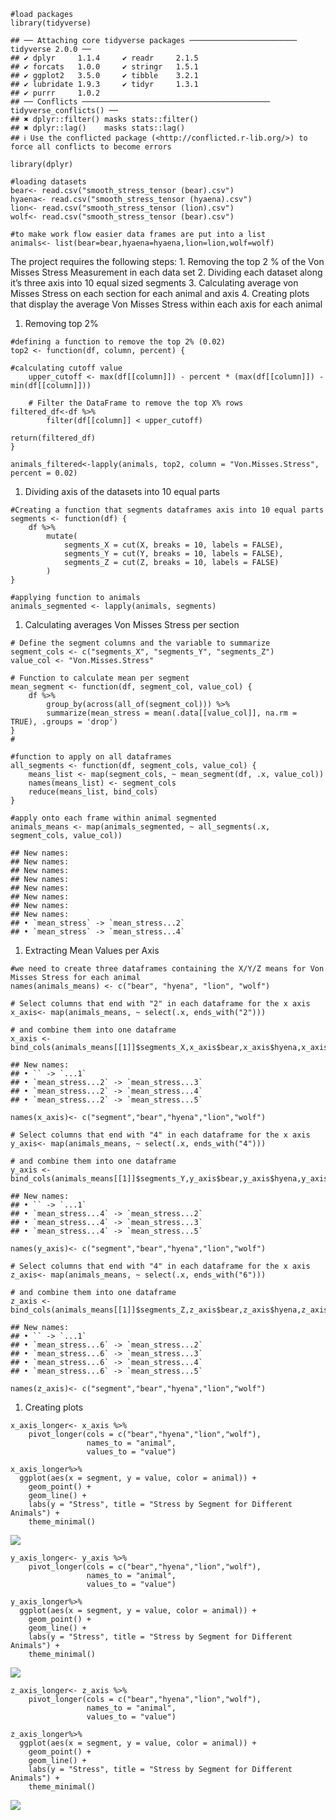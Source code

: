     #load packages
    library(tidyverse)

    ## ── Attaching core tidyverse packages ──────────────────────── tidyverse 2.0.0 ──
    ## ✔ dplyr     1.1.4     ✔ readr     2.1.5
    ## ✔ forcats   1.0.0     ✔ stringr   1.5.1
    ## ✔ ggplot2   3.5.0     ✔ tibble    3.2.1
    ## ✔ lubridate 1.9.3     ✔ tidyr     1.3.1
    ## ✔ purrr     1.0.2     
    ## ── Conflicts ────────────────────────────────────────── tidyverse_conflicts() ──
    ## ✖ dplyr::filter() masks stats::filter()
    ## ✖ dplyr::lag()    masks stats::lag()
    ## ℹ Use the conflicted package (<http://conflicted.r-lib.org/>) to force all conflicts to become errors

    library(dplyr)

    #loading datasets
    bear<- read.csv("smooth_stress_tensor (bear).csv")
    hyaena<- read.csv("smooth_stress_tensor (hyaena).csv")
    lion<- read.csv("smooth_stress_tensor (lion).csv")
    wolf<- read.csv("smooth_stress_tensor (bear).csv")

    #to make work flow easier data frames are put into a list
    animals<- list(bear=bear,hyaena=hyaena,lion=lion,wolf=wolf)

The project requires the following steps: 1. Removing the top 2 % of the
Von Misses Stress Measurement in each data set 2. Dividing each dataset
along it’s three axis into 10 equal sized segments 3. Calculating
average von Misses Stress on each section for each animal and axis 4.
Creating plots that display the average Von Misses Stress within each
axis for each animal

1.  Removing top 2%

<!-- -->

    #defining a function to remove the top 2% (0.02)
    top2 <- function(df, column, percent) {
      
    #calculating cutoff value 
        upper_cutoff <- max(df[[column]]) - percent * (max(df[[column]]) -min(df[[column]]))
        
        # Filter the DataFrame to remove the top X% rows
    filtered_df<-df %>%
            filter(df[[column]] < upper_cutoff)

    return(filtered_df)
    }

    animals_filtered<-lapply(animals, top2, column = "Von.Misses.Stress", percent = 0.02)

1.  Dividing axis of the datasets into 10 equal parts

<!-- -->

    #Creating a function that segments dataframes axis into 10 equal parts
    segments <- function(df) {
        df %>%
            mutate(
                segments_X = cut(X, breaks = 10, labels = FALSE),
                segments_Y = cut(Y, breaks = 10, labels = FALSE),
                segments_Z = cut(Z, breaks = 10, labels = FALSE)
            )
    }

    #applying function to animals 
    animals_segmented <- lapply(animals, segments)

1.  Calculating averages Von Misses Stress per section

<!-- -->

    # Define the segment columns and the variable to summarize
    segment_cols <- c("segments_X", "segments_Y", "segments_Z")
    value_col <- "Von.Misses.Stress"

    # Function to calculate mean per segment
    mean_segment <- function(df, segment_col, value_col) {
        df %>%
            group_by(across(all_of(segment_col))) %>%
            summarize(mean_stress = mean(.data[[value_col]], na.rm = TRUE), .groups = 'drop')
    }
    # 

    #function to apply on all dataframes
    all_segments <- function(df, segment_cols, value_col) {
        means_list <- map(segment_cols, ~ mean_segment(df, .x, value_col))
        names(means_list) <- segment_cols
        reduce(means_list, bind_cols)
    }

    #apply onto each frame within animal segmented
    animals_means <- map(animals_segmented, ~ all_segments(.x, segment_cols, value_col))

    ## New names:
    ## New names:
    ## New names:
    ## New names:
    ## New names:
    ## New names:
    ## New names:
    ## New names:
    ## • `mean_stress` -> `mean_stress...2`
    ## • `mean_stress` -> `mean_stress...4`

1.  Extracting Mean Values per Axis

<!-- -->

    #we need to create three dataframes containing the X/Y/Z means for Von Misses Stress for each animal
    names(animals_means) <- c("bear", "hyena", "lion", "wolf")

    # Select columns that end with "2" in each dataframe for the x axis
    x_axis<- map(animals_means, ~ select(.x, ends_with("2")))

    # and combine them into one dataframe
    x_axis <- bind_cols(animals_means[[1]]$segments_X,x_axis$bear,x_axis$hyena,x_axis$lion,x_axis$wolf)

    ## New names:
    ## • `` -> `...1`
    ## • `mean_stress...2` -> `mean_stress...3`
    ## • `mean_stress...2` -> `mean_stress...4`
    ## • `mean_stress...2` -> `mean_stress...5`

    names(x_axis)<- c("segment","bear","hyena","lion","wolf")

    # Select columns that end with "4" in each dataframe for the x axis
    y_axis<- map(animals_means, ~ select(.x, ends_with("4")))

    # and combine them into one dataframe
    y_axis <- bind_cols(animals_means[[1]]$segments_Y,y_axis$bear,y_axis$hyena,y_axis$lion,y_axis$wolf)

    ## New names:
    ## • `` -> `...1`
    ## • `mean_stress...4` -> `mean_stress...2`
    ## • `mean_stress...4` -> `mean_stress...3`
    ## • `mean_stress...4` -> `mean_stress...5`

    names(y_axis)<- c("segment","bear","hyena","lion","wolf")

    # Select columns that end with "4" in each dataframe for the x axis
    z_axis<- map(animals_means, ~ select(.x, ends_with("6")))

    # and combine them into one dataframe
    z_axis <- bind_cols(animals_means[[1]]$segments_Z,z_axis$bear,z_axis$hyena,z_axis$lion,z_axis$wolf)

    ## New names:
    ## • `` -> `...1`
    ## • `mean_stress...6` -> `mean_stress...2`
    ## • `mean_stress...6` -> `mean_stress...3`
    ## • `mean_stress...6` -> `mean_stress...4`
    ## • `mean_stress...6` -> `mean_stress...5`

    names(z_axis)<- c("segment","bear","hyena","lion","wolf")

1.  Creating plots

<!-- -->

    x_axis_longer<- x_axis %>%
        pivot_longer(cols = c("bear","hyena","lion","wolf"),
                     names_to = "animal",
                     values_to = "value")

    x_axis_longer%>%
      ggplot(aes(x = segment, y = value, color = animal)) +
        geom_point() +
        geom_line() +
        labs(y = "Stress", title = "Stress by Segment for Different Animals") +
        theme_minimal()

![](janthiele7_files/figure-markdown_strict/unnamed-chunk-12-1.png)

    y_axis_longer<- y_axis %>%
        pivot_longer(cols = c("bear","hyena","lion","wolf"),
                     names_to = "animal",
                     values_to = "value")

    y_axis_longer%>%
      ggplot(aes(x = segment, y = value, color = animal)) +
        geom_point() +
        geom_line() +
        labs(y = "Stress", title = "Stress by Segment for Different Animals") +
        theme_minimal()

![](janthiele7_files/figure-markdown_strict/unnamed-chunk-13-1.png)

    z_axis_longer<- z_axis %>%
        pivot_longer(cols = c("bear","hyena","lion","wolf"),
                     names_to = "animal",
                     values_to = "value")

    z_axis_longer%>%
      ggplot(aes(x = segment, y = value, color = animal)) +
        geom_point() +
        geom_line() +
        labs(y = "Stress", title = "Stress by Segment for Different Animals") +
        theme_minimal()

![](janthiele7_files/figure-markdown_strict/unnamed-chunk-14-1.png)
